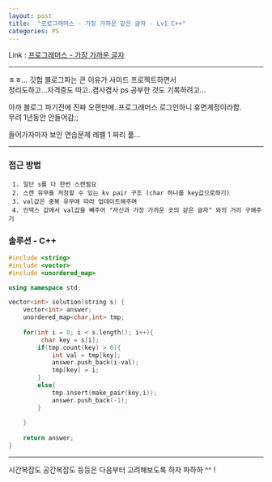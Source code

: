 ```yaml
---
layout: post
title:  "프로그래머스 - 가장 가까운 같은 글자 - Lv1 C++"
categories: PS
---
```

Link : [프로그래머스 - 가장 가까운 글자 ](https://school.programmers.co.kr/learn/courses/30/lessons/142086, "programmers link")

****
ㅎㅎ... 깃헙 블로그파는 큰 이유가 사이드 프로젝트하면서   
정리도하고...자격증도 따고..겸사겸사 ps 공부한 것도 기록하려고...   

아까 블로그 파기전에 진짜 오랜만에..프로그래머스 로그인하니 휴면계정이라함.  
무려 1년동안 안들어감;;   

들어가자마자 보인 연습문제 레벨 1 짜리 풂...   

****   

### 접근 방법
     1. 일단 s를 다 한번 스캔필요
     2. 스캔 유무를 저장할 수 있는 kv pair 구조 (char 하나를 key값으로하기)
     3. val값은 중복 유무에 따라 업데이트해주며 
     4. 인덱스 값에서 val값을 빼주어 "자신과 가장 가까운 곳의 같은 글자" 와의 거리 구해주기

### 솔루션 - C++

 
```cpp
#include <string>
#include <vector>
#include <unordered_map>

using namespace std;

vector<int> solution(string s) {
    vector<int> answer;
    unordered_map<char,int> tmp;
    
    for(int i = 0; i < s.length(); i++){
         char key = s[i];
        if(tmp.count(key) > 0){
            int val = tmp[key];
            answer.push_back(i-val);
            tmp[key] = i;
        }
        else{
            tmp.insert(make_pair(key,i));
            answer.push_back(-1);
        }
         
    }
    
    return answer;
}

```
****
시간복잡도 공간복잡도 등등은 다음부터 고려해보도록 하자 파하하 ^^ !


